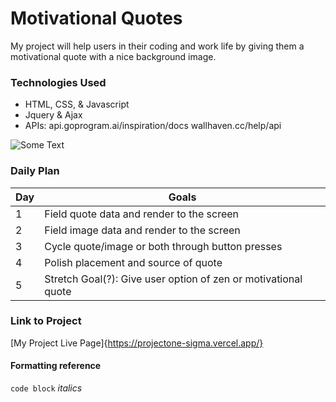 # Motivational Quotes

My project will help users in their coding and work life by giving them a motivational quote with a nice background image.



### Technologies Used
- HTML, CSS, & Javascript
- Jquery & Ajax
- APIs: api.goprogram.ai/inspiration/docs
        wallhaven.cc/help/api


![Some Text](https://i.imgur.com/Y5qpQVw.jpg>)


### Daily Plan
| Day | Goals |
|-----|------|
|1|Field quote data and render to the screen|
|2|Field image data and render to the screen|
|3|Cycle quote/image or both through button presses|
|4|Polish placement and source of quote|
|5|Stretch Goal(?): Give user option of zen or motivational quote|


### Link to Project
[My Project Live Page]{https://projectone-sigma.vercel.app/}


#### Formatting reference
```code block```
_italics_
